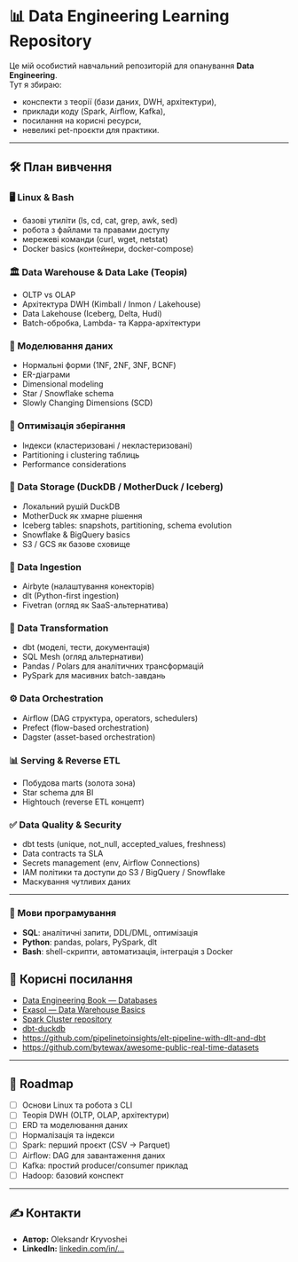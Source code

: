 # 📊 Data Engineering Learning Repository

Це мій особистий навчальний репозиторій для опанування **Data Engineering**.  
Тут я збираю:
- конспекти з теорії (бази даних, DWH, архітектури),
- приклади коду (Spark, Airflow, Kafka),
- посилання на корисні ресурси,
- невеликі pet-проєкти для практики.

---

## 🛠️ План вивчення

### 🖥️ Linux & Bash
- базові утиліти (ls, cd, cat, grep, awk, sed)  
- робота з файлами та правами доступу  
- мережеві команди (curl, wget, netstat)  
- Docker basics (контейнери, docker-compose)  

### 🏛️ Data Warehouse & Data Lake (Теорія)
- OLTP vs OLAP  
- Архітектура DWH (Kimball / Inmon / Lakehouse)  
- Data Lakehouse (Iceberg, Delta, Hudi)  
- Batch-обробка, Lambda- та Kappa-архітектури  

### 📐 Моделювання даних
- Нормальні форми (1NF, 2NF, 3NF, BCNF)  
- ER-діаграми  
- Dimensional modeling  
- Star / Snowflake schema  
- Slowly Changing Dimensions (SCD)  

### 📑 Оптимізація зберігання
- Індекси (кластеризовані / некластеризовані)  
- Partitioning і clustering таблиць  
- Performance considerations  

### 🦆 Data Storage (DuckDB / MotherDuck / Iceberg)
- Локальний рушій DuckDB  
- MotherDuck як хмарне рішення  
- Iceberg tables: snapshots, partitioning, schema evolution  
- Snowflake & BigQuery basics  
- S3 / GCS як базове сховище  

### 🔄 Data Ingestion
- Airbyte (налаштування конекторів)  
- dlt (Python-first ingestion)  
- Fivetran (огляд як SaaS-альтернатива)  

### 🧩 Data Transformation
- dbt (моделі, тести, документація)  
- SQL Mesh (огляд альтернативи)  
- Pandas / Polars для аналітичних трансформацій  
- PySpark для масивних batch-завдань  

### ⚙️ Data Orchestration
- Airflow (DAG структура, operators, schedulers)  
- Prefect (flow-based orchestration)  
- Dagster (asset-based orchestration)  

### 📊 Serving & Reverse ETL
- Побудова marts (золота зона)  
- Star schema для BI  
- Hightouch (reverse ETL концепт)  

### ✅ Data Quality & Security
- dbt tests (unique, not_null, accepted_values, freshness)  
- Data contracts та SLA  
- Secrets management (env, Airflow Connections)  
- IAM політики та доступи до S3 / BigQuery / Snowflake  
- Маскування чутливих даних  

---

### 📝 Мови програмування
- **SQL**: аналітичні запити, DDL/DML, оптимізація  
- **Python**: pandas, polars, PySpark, dlt  
- **Bash**: shell-скрипти, автоматизація, інтеграція з Docker  


## 🔗 Корисні посилання

- [Data Engineering Book — Databases](https://github.com/oleg-agapov/data-engineering-book/blob/master/book/2-beginner-path/2-1-databases/databases.md)  
- [Exasol — Data Warehouse Basics](https://www.exasol.com/hub/data-warehouse/concepts-basics/)  
- [Spark Cluster repository](https://github.com/halltape/HalltapeSparkCluster/tree/main)
- [dbt-duckdb](https://github.com/dbt-labs/jaffle_shop_duckdb)
- https://github.com/pipelinetoinsights/elt-pipeline-with-dlt-and-dbt
- https://github.com/bytewax/awesome-public-real-time-datasets
---

## 📅 Roadmap

- [ ] Основи Linux та робота з CLI  
- [ ] Теорія DWH (OLTP, OLAP, архітектури)  
- [ ] ERD та моделювання даних  
- [ ] Нормалізація та індекси  
- [ ] Spark: перший проєкт (CSV → Parquet)  
- [ ] Airflow: DAG для завантаження даних  
- [ ] Kafka: простий producer/consumer приклад  
- [ ] Hadoop: базовий конспект  

---

## ✍️ Контакти

- **Автор:** Oleksandr Kryvoshei  
- **LinkedIn:** [linkedin.com/in/...](https://www.linkedin.com/in/oleksandr-kryvoshei-b28b30237/)  







